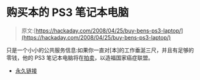 # 购买本的 PS3 笔记本电脑

> 原文:[https://hackaday.com/2008/04/25/buy-bens-ps3-laptop/](https://hackaday.com/2008/04/25/buy-bens-ps3-laptop/)

只是一个小小的公共服务信息:如果你一直对[本]的工作垂涎三尺，并且有足够的零钱，他的 PS3 笔记本电脑将在[拍卖](http://cgi.ebay.com/ws/eBayISAPI.dll?ViewItem&item=300217494195)，以造福国家癌症联盟。

*   [永久链接](http://cgi.ebay.com/ws/eBayISAPI.dll?ViewItem&item=300217494195)